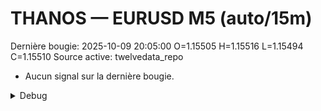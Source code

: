 # THANOS — EURUSD M5 (auto/15m)
Dernière bougie: 2025-10-09 20:05:00  O=1.15505  H=1.15516  L=1.15494  C=1.15510
Source active: twelvedata_repo

- Aucun signal sur la dernière bougie.

<details><summary>Debug</summary>

- TD_API_KEY manquant.

</details>